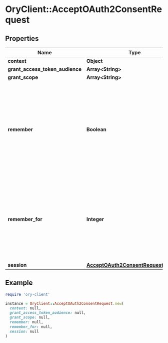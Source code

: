 # OryClient::AcceptOAuth2ConsentRequest

## Properties

| Name | Type | Description | Notes |
| ---- | ---- | ----------- | ----- |
| **context** | **Object** |  | [optional] |
| **grant_access_token_audience** | **Array&lt;String&gt;** |  | [optional] |
| **grant_scope** | **Array&lt;String&gt;** |  | [optional] |
| **remember** | **Boolean** | Remember, if set to true, tells ORY Hydra to remember this consent authorization and reuse it if the same client asks the same user for the same, or a subset of, scope. | [optional] |
| **remember_for** | **Integer** | RememberFor sets how long the consent authorization should be remembered for in seconds. If set to &#x60;0&#x60;, the authorization will be remembered indefinitely. | [optional] |
| **session** | [**AcceptOAuth2ConsentRequestSession**](AcceptOAuth2ConsentRequestSession.md) |  | [optional] |

## Example

```ruby
require 'ory-client'

instance = OryClient::AcceptOAuth2ConsentRequest.new(
  context: null,
  grant_access_token_audience: null,
  grant_scope: null,
  remember: null,
  remember_for: null,
  session: null
)
```

